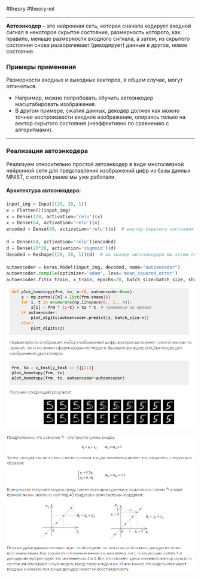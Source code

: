  #theory #theory-ml
 
---
**Автоэнкодер** – это нейронная сеть, которая сначала кодирует входной сигнал в некоторое скрытое состояние, размерность которого, как правило, меньше размерности входного сигнала, а затем, из скрытого состояния снова разворачивает (декодирует) данные в другое, новое состояние.

### Примеры применения

Размерности входных и выходных векторов, в общем случае, могут отличаться. 
- Например, можно попробовать обучить автоэнкодер масштабировать изображения.
- В другом примере, сжатия данных, декодер должен как можно точнее воспроизвести входное изображение, опираясь только на вектор скрытого состояния (неэффективно по сравнению с алгоритмами).

---

### Реализация автоэнкодера

Реализуем относительно простой автоэнкодер в виде многосвязной нейронной сети для представления изображений цифр из базы данных MNIST, с которой ранее мы уже работали.

#### Архитектура автоэнкодера:

```python
input_img = Input((28, 28, 1))
x = Flatten()(input_img)
x = Dense(128, activation='relu')(x)
x = Dense(64, activation='relu')(x)
encoded = Dense(49, activation='relu')(x)  # вектор скрытого состояния состоит из максимально сжатых данных (здесь 49 значений)

d = Dense(64, activation='relu')(encoded)
d = Dense(28*28, activation='sigmoid')(d)
decoded = Reshape((28, 28, 1))(d)  # на выходе автоэнкодера мы хотим получить изображение максимально приближенное к исходному

autoencoder = keras.Model(input_img, decoded, name="autoencoder")
autoencoder.compile(optimizer='adam', loss='mean_squared_error')
autoencoder.fit(x_train, x_train, epochs=20, batch_size=batch_size, shuffle=True)
```

![Результат работы|700|center](heap/_files/25.1.%20Результат%20работы%20автоэнкодера.png)

![Суть работы|700|center](heap/_files/25.2.%20Суть%20работы%20автоэнкодера.png)